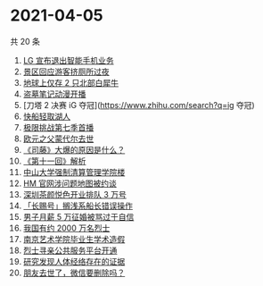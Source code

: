 # 2021-04-05

共 20 条

<!-- BEGIN ZHIHUSEARCH -->
<!-- 最后更新时间 Mon Apr 05 2021 12:03:59 GMT+0800 (China Standard Time) -->
1. [LG 宣布退出智能手机业务](https://www.zhihu.com/search?q=LG)
1. [景区回应游客挤厕所过夜](https://www.zhihu.com/search?q=泰山)
1. [地球上仅存 2 只北部白犀牛](https://www.zhihu.com/search?q=北部白犀牛)
1. [盗墓笔记动漫开播](https://www.zhihu.com/search?q=盗墓笔记)
1. [刀塔 2 决赛 iG 夺冠](https://www.zhihu.com/search?q=ig 夺冠)
1. [快船轻取湖人](https://www.zhihu.com/search?q=快船)
1. [极限挑战第七季首播](https://www.zhihu.com/search?q=极限挑战)
1. [欧元之父蒙代尔去世](https://www.zhihu.com/search?q=欧元)
1. [《司藤》大爆的原因是什么？](https://www.zhihu.com/search?q=司藤)
1. [《第十一回》解析](https://www.zhihu.com/search?q=第十一回)
1. [中山大学强制清算管理学院楼](https://www.zhihu.com/search?q=中山大学)
1. [HM 官网涉问题地图被约谈](https://www.zhihu.com/search?q=hm)
1. [深圳茶颜悦色开业排队 3 万号](https://www.zhihu.com/search?q=茶颜悦色)
1. [「长赐号」搁浅系船长错误操作](https://www.zhihu.com/search?q=苏伊士运河)
1. [男子月薪 5 万征婚被骂过于自信](https://www.zhihu.com/search?q=征婚)
1. [我国有约 2000 万名烈士](https://www.zhihu.com/search?q=致敬英烈)
1. [南京艺术学院毕业生学术造假](https://www.zhihu.com/search?q=学术造假)
1. [烈士寻亲公共服务平台开通](https://www.zhihu.com/search?q=烈士寻亲)
1. [研究发现人体经络存在的证据](https://www.zhihu.com/search?q=人体经络)
1. [朋友去世了，微信要删除吗？](https://www.zhihu.com/search?q=朋友去世微信要删除吗)
<!-- END ZHIHUSEARCH -->
